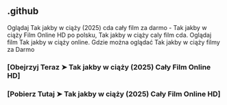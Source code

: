 ## .github

Oglądaj Tak jakby w ciąży (2025) cda cały film za darmo - Tak jakby w ciąży Film Online HD po polsku, Tak jakby w ciąży caly film cda. Oglądaj film Tak jakby w ciąży online. Gdzie można oglądać Tak jakby w ciąży filmy za Darmo

### [Obejrzyj Teraz ➤ Tak jakby w ciąży (2025) Cały Film Online HD]

### [Pobierz Tutaj ➤ Tak jakby w ciąży (2025) Cały Film Online HD]
